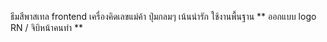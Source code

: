 ธีมสีพาสเทล
frontend เครื่องคิดเลขแม่ค้า ปุ่มกลมๆ 
เน้นน่ารัก ใช้งานพื้นฐาน
 ** ออกแบบ logo RN / จิบิหน้าคนทำ **
